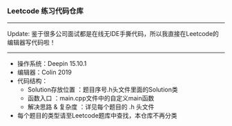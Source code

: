 ### Leetcode 练习代码仓库

-------

Update: 鉴于很多公司面试都是在线无IDE手撕代码，所以我直接在Leetcode的编辑器写代码啦！

-------

- 操作系统：Deepin 15.10.1
- 编辑器：Colin 2019
- 代码结构：
  - Solution存放位置 ：题目序号.h头文件里面的Solution类
  - 函数入口 ：main.cpp文件中的自定义main函数
  - 解决思路 & 复杂度 ：详见每个题目的 .h 头文件
- 每个题目的类型请至Leetcode题库中查找，本仓库不再分类
